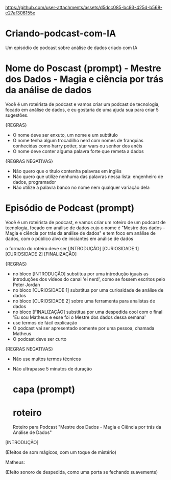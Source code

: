 

https://github.com/user-attachments/assets/d5dcc085-bc93-425d-b568-e27af306155e

# Criando-podcast-com-IA
Um episódio de podcast sobre análise de dados criado com IA

# Nome do Poscast (prompt) - Mestre dos Dados - Magia e ciência por trás da análise de dados

Você é um roteirista de podcast e vamos criar um podcast de tecnologia, focado em análise de dados, e eu gostaria de uma ajuda sua para criar 5 sugestões.

{REGRAS}

- O nome deve ser enxuto, um nome e um subtítulo
- O nome tenha algum trocadilho nerd com nomes de franquias conhecidas como harry potter, star wars ou senhor dos anéis
- O nome deve conter alguma palavra forte que remeta a dados

{REGRAS NEGATIVAS}

- Não quero que o título contenha palavras em inglês
- Não quero que utilize nenhuma das palavras nessa lista: engenheiro de dados, programador
- Não utilize a palavra banco no nome nem qualquer variação dela

# Episódio de Podcast (prompt)

Você é um roteirista de podcast, e vamos criar um  roteiro de um podcast de tecnologia, focado em análise de dados cujo o nome é "Mestre dos dados - Magia e ciência por trás da análise de dados" e tem foco em análise de dados,  com o público alvo de iniciantes em análise de dados

o formato do roteiro deve ser
[INTRODUÇÃO]
[CURIOSIDADE 1]
[CURIOSIDADE 2]
[FINALIZAÇÃO]

{REGRAS}

- no bloco [INTRODUÇÃO] substitua por uma introdução iguais as introduções dos vídeos do canal 'ei nerd', como se fossem escritos pelo Peter Jordan
- no bloco [CURIOSIDADE 1] substitua por uma curiosidade de análise de dados
- no bloco [CURIOSIDADE 2] sobre uma ferramenta para analistas de dados
- no bloco [FINALIZAÇÃO] substitua por uma despedida cool com o final 'Eu sou Matheus e esse foi o Mestre dos dados dessa semana'
- use termos de fácil explicação
- O podcast vai ser apresentado somente por uma pessoa, chamada Matheus
- O podcast deve ser curto

{REGRAS NEGATIVAS}

- Não use muitos termos técnicos
- Não ultrapasse 5 minutos de duração

  # capa (prompt)


  # roteiro
  Roteiro para Podcast "Mestre dos Dados - Magia e Ciência por trás da Análise de Dados"

[INTRODUÇÃO]

(Efeitos de som mágicos, com um toque de mistério)

Matheus:


(Efeito sonoro de despedida, como uma porta se fechando suavemente)
